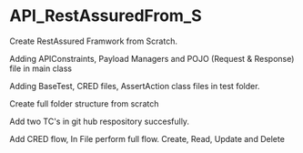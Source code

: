 # API_RestAssuredFrom_S

Create RestAssured Framwork from Scratch.

Adding APIConstraints, Payload Managers and POJO (Request & Response) file in main class

Adding BaseTest, CRED files, AssertAction class files in test folder.

Create full folder structure from scratch

Add two TC's in git hub respository succesfully.

Add CRED flow, In File perform full flow. Create, Read, Update and Delete


